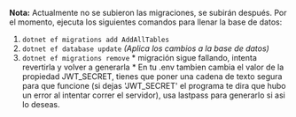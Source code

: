 **Nota:** Actualmente no se subieron las migraciones, se subirán después. Por el momento, ejecuta los siguientes 
comandos para llenar la base de datos:

1. `dotnet ef migrations add AddAllTables`
2. `dotnet ef database update` *(Aplica los cambios a la base de datos)*
3. `dotnet ef migrations remove` * migración sigue fallando, intenta revertirla y volver a generarla *
En tu .env tambien cambia el valor de la propiedad JWT_SECRET, tienes que poner una cadena de texto segura para que funcione (si dejas 'JWT_SECRET' el programa te dira que hubo un error al intentar correr el servidor), usa lastpass para generarlo si asi lo deseas.

